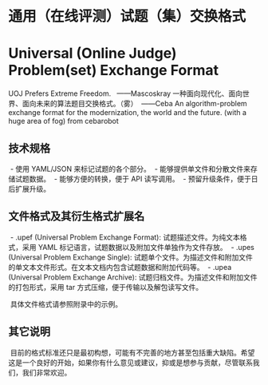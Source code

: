 # 通用（在线评测）试题（集）交换格式
# Universal (Online Judge) Problem(set) Exchange Format

UOJ Prefers Extreme Freedom.   ——Mascoskray
一种面向现代化、面向世界、面向未来的算法题目交换格式。（雾）  ——Ceba
An algorithm-problem exchange format for the modernization, the world and the future. (with a huge area of fog)  from cebarobot


## 技术规格
  - 使用 YAML/JSON 来标记试题的各个部分。
  - 能够提供单文件和分散文件来存储试题数据。
  - 能够方便的转换，便于 API 读写调用。
  - 预留升级条件，便于日后扩展升级。

## 文件格式及其衍生格式扩展名
  - .upef (Universal Problem Exchange Format): 试题描述文件。为纯文本格式，采用 YAML 标记语言，试题数据以及附加文件单独作为文件存放。
  - .upes (Universal Problem Exchange Single): 试题单个文件。为描述文件和附加文件的单文本文件形式。在文本文档内包含试题数据和附加代码等。
  - .upea (Universal Problem Exchange Archive): 试题归档文件。为描述文件和附加文件的打包形式，采用 tar 方式压缩，便于传输以及解包读写文件。
  
  具体文件格式请参照附录中的示例。
  
## 其它说明
  目前的格式标准还只是最初构想，可能有不完善的地方甚至包括重大缺陷。希望这是一个良好的开始，如果你有什么意见或建议，抑或是想参与贡献，尽管联系我们，我们非常欢迎。
